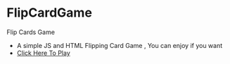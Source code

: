 # FlipCardGame
Flip Cards Game
- A simple JS and HTML Flipping Card Game , You can enjoy if you want 
- [Click Here To Play](https://flipcardgame.ml/)
